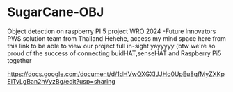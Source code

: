 # SugarCane-OBJ
Object detection on raspberry PI 5 project WRO 2024 -Future Innovators PWS solution team from Thailand 
Hehehe, access my mind space here from this link to be able to view our project full in-sight yayyyyy (btw we're so proud of the success of connecting buidHAT,senseHAT and Raspberry Pi5 together

https://docs.google.com/document/d/1dHVwQXGXIJJHo0UpEu8qfMyZXKpElTyLgBan2hVyzBg/edit?usp=sharing

